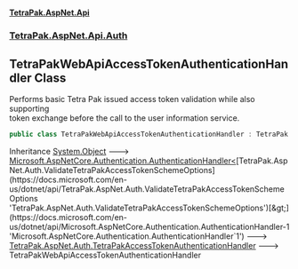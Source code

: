 #### [TetraPak.AspNet.Api](index.md 'index')
### [TetraPak.AspNet.Api.Auth](TetraPak_AspNet_Api_Auth.md 'TetraPak.AspNet.Api.Auth')
## TetraPakWebApiAccessTokenAuthenticationHandler Class
Performs basic Tetra Pak issued access token validation while also supporting  
token exchange before the call to the user information service.  
```csharp
public class TetraPakWebApiAccessTokenAuthenticationHandler : TetraPak.AspNet.Auth.TetraPakAccessTokenAuthenticationHandler
```

Inheritance [System.Object](https://docs.microsoft.com/en-us/dotnet/api/System.Object 'System.Object') &#129106; [Microsoft.AspNetCore.Authentication.AuthenticationHandler&lt;](https://docs.microsoft.com/en-us/dotnet/api/Microsoft.AspNetCore.Authentication.AuthenticationHandler-1 'Microsoft.AspNetCore.Authentication.AuthenticationHandler`1')[TetraPak.AspNet.Auth.ValidateTetraPakAccessTokenSchemeOptions](https://docs.microsoft.com/en-us/dotnet/api/TetraPak.AspNet.Auth.ValidateTetraPakAccessTokenSchemeOptions 'TetraPak.AspNet.Auth.ValidateTetraPakAccessTokenSchemeOptions')[&gt;](https://docs.microsoft.com/en-us/dotnet/api/Microsoft.AspNetCore.Authentication.AuthenticationHandler-1 'Microsoft.AspNetCore.Authentication.AuthenticationHandler`1') &#129106; [TetraPak.AspNet.Auth.TetraPakAccessTokenAuthenticationHandler](https://docs.microsoft.com/en-us/dotnet/api/TetraPak.AspNet.Auth.TetraPakAccessTokenAuthenticationHandler 'TetraPak.AspNet.Auth.TetraPakAccessTokenAuthenticationHandler') &#129106; TetraPakWebApiAccessTokenAuthenticationHandler  
